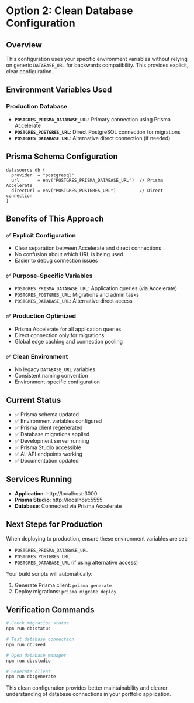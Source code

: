 # Option 2: Clean Database Configuration

## Overview

This configuration uses your specific environment variables without relying on generic `DATABASE_URL` for backwards compatibility. This provides explicit, clear configuration.

## Environment Variables Used

### Production Database

- **`POSTGRES_PRISMA_DATABASE_URL`**: Primary connection using Prisma Accelerate
- **`POSTGRES_POSTGRES_URL`**: Direct PostgreSQL connection for migrations
- **`POSTGRES_DATABASE_URL`**: Alternative direct connection (if needed)

## Prisma Schema Configuration

```prisma
datasource db {
  provider  = "postgresql"
  url       = env("POSTGRES_PRISMA_DATABASE_URL")  // Prisma Accelerate
  directUrl = env("POSTGRES_POSTGRES_URL")         // Direct connection
}
```

## Benefits of This Approach

### ✅ Explicit Configuration

- Clear separation between Accelerate and direct connections
- No confusion about which URL is being used
- Easier to debug connection issues

### ✅ Purpose-Specific Variables

- `POSTGRES_PRISMA_DATABASE_URL`: Application queries (via Accelerate)
- `POSTGRES_POSTGRES_URL`: Migrations and admin tasks
- `POSTGRES_DATABASE_URL`: Alternative direct access

### ✅ Production Optimized

- Prisma Accelerate for all application queries
- Direct connection only for migrations
- Global edge caching and connection pooling

### ✅ Clean Environment

- No legacy `DATABASE_URL` variables
- Consistent naming convention
- Environment-specific configuration

## Current Status

- ✅ Prisma schema updated
- ✅ Environment variables configured
- ✅ Prisma client regenerated
- ✅ Database migrations applied
- ✅ Development server running
- ✅ Prisma Studio accessible
- ✅ All API endpoints working
- ✅ Documentation updated

## Services Running

- **Application**: http://localhost:3000
- **Prisma Studio**: http://localhost:5555
- **Database**: Connected via Prisma Accelerate

## Next Steps for Production

When deploying to production, ensure these environment variables are set:

- `POSTGRES_PRISMA_DATABASE_URL`
- `POSTGRES_POSTGRES_URL`
- `POSTGRES_DATABASE_URL` (if using alternative access)

Your build scripts will automatically:

1. Generate Prisma client: `prisma generate`
2. Deploy migrations: `prisma migrate deploy`

## Verification Commands

```bash
# Check migration status
npm run db:status

# Test database connection
npm run db:seed

# Open database manager
npm run db:studio

# Generate client
npm run db:generate
```

This clean configuration provides better maintainability and clearer understanding of database connections in your portfolio application.

